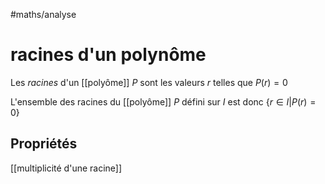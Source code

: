 #maths/analyse 
# racines d'un polynôme
Les _racines_ d'un [[polyôme]] $P$ sont les valeurs $r$ telles que $P(r) = 0$

L'ensemble des racines du [[polyôme]] $P$ défini sur $I$ est donc $\{r\in I| P(r) = 0\}$

## Propriétés 

[[multiplicité d'une racine]]
